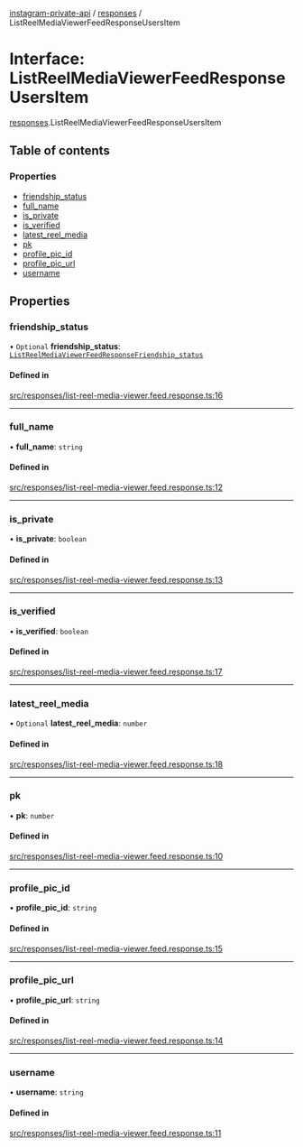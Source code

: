 [instagram-private-api](../../README.md) / [responses](../../modules/responses.md) / ListReelMediaViewerFeedResponseUsersItem

# Interface: ListReelMediaViewerFeedResponseUsersItem

[responses](../../modules/responses.md).ListReelMediaViewerFeedResponseUsersItem

## Table of contents

### Properties

- [friendship\_status](ListReelMediaViewerFeedResponseUsersItem.md#friendship_status)
- [full\_name](ListReelMediaViewerFeedResponseUsersItem.md#full_name)
- [is\_private](ListReelMediaViewerFeedResponseUsersItem.md#is_private)
- [is\_verified](ListReelMediaViewerFeedResponseUsersItem.md#is_verified)
- [latest\_reel\_media](ListReelMediaViewerFeedResponseUsersItem.md#latest_reel_media)
- [pk](ListReelMediaViewerFeedResponseUsersItem.md#pk)
- [profile\_pic\_id](ListReelMediaViewerFeedResponseUsersItem.md#profile_pic_id)
- [profile\_pic\_url](ListReelMediaViewerFeedResponseUsersItem.md#profile_pic_url)
- [username](ListReelMediaViewerFeedResponseUsersItem.md#username)

## Properties

### friendship\_status

• `Optional` **friendship\_status**: [`ListReelMediaViewerFeedResponseFriendship_status`](ListReelMediaViewerFeedResponseFriendship_status.md)

#### Defined in

[src/responses/list-reel-media-viewer.feed.response.ts:16](https://github.com/Nerixyz/instagram-private-api/blob/b3351b9/src/responses/list-reel-media-viewer.feed.response.ts#L16)

___

### full\_name

• **full\_name**: `string`

#### Defined in

[src/responses/list-reel-media-viewer.feed.response.ts:12](https://github.com/Nerixyz/instagram-private-api/blob/b3351b9/src/responses/list-reel-media-viewer.feed.response.ts#L12)

___

### is\_private

• **is\_private**: `boolean`

#### Defined in

[src/responses/list-reel-media-viewer.feed.response.ts:13](https://github.com/Nerixyz/instagram-private-api/blob/b3351b9/src/responses/list-reel-media-viewer.feed.response.ts#L13)

___

### is\_verified

• **is\_verified**: `boolean`

#### Defined in

[src/responses/list-reel-media-viewer.feed.response.ts:17](https://github.com/Nerixyz/instagram-private-api/blob/b3351b9/src/responses/list-reel-media-viewer.feed.response.ts#L17)

___

### latest\_reel\_media

• `Optional` **latest\_reel\_media**: `number`

#### Defined in

[src/responses/list-reel-media-viewer.feed.response.ts:18](https://github.com/Nerixyz/instagram-private-api/blob/b3351b9/src/responses/list-reel-media-viewer.feed.response.ts#L18)

___

### pk

• **pk**: `number`

#### Defined in

[src/responses/list-reel-media-viewer.feed.response.ts:10](https://github.com/Nerixyz/instagram-private-api/blob/b3351b9/src/responses/list-reel-media-viewer.feed.response.ts#L10)

___

### profile\_pic\_id

• **profile\_pic\_id**: `string`

#### Defined in

[src/responses/list-reel-media-viewer.feed.response.ts:15](https://github.com/Nerixyz/instagram-private-api/blob/b3351b9/src/responses/list-reel-media-viewer.feed.response.ts#L15)

___

### profile\_pic\_url

• **profile\_pic\_url**: `string`

#### Defined in

[src/responses/list-reel-media-viewer.feed.response.ts:14](https://github.com/Nerixyz/instagram-private-api/blob/b3351b9/src/responses/list-reel-media-viewer.feed.response.ts#L14)

___

### username

• **username**: `string`

#### Defined in

[src/responses/list-reel-media-viewer.feed.response.ts:11](https://github.com/Nerixyz/instagram-private-api/blob/b3351b9/src/responses/list-reel-media-viewer.feed.response.ts#L11)
